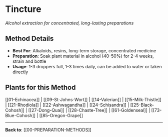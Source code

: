 # Tincture

*Alcohol extraction for concentrated, long-lasting preparations*

## Method Details
- **Best For**: Alkaloids, resins, long-term storage, concentrated medicine
- **Preparation**: Soak plant material in alcohol (40-50%) for 2-4 weeks, strain and bottle
- **Usage**: 1-3 droppers full, 1-3 times daily, can be added to water or taken directly

## Plants for this Method

[[01-Echinacea]] | [[09-St-Johns-Wort]] | [[14-Valerian]] | [[15-Milk-Thistle]] | [[21-Rhodiola]] | [[22-Ashwagandha]] | [[24-Schisandra]] | [[25-Black-Cohosh]] | [[27-Dong-Quai]] | [[28-Chaste-Tree]] | [[61-Goldenseal]] | [[73-Blue-Cohosh]] | [[85-Oregon-Grape]]

---

**Back to**: [[00-PREPARATION-METHODS]]
